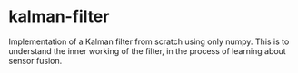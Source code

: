 # kalman-filter

Implementation of a Kalman filter from scratch using only numpy. This is to understand the inner working of the filter, in the process of learning about sensor fusion.

